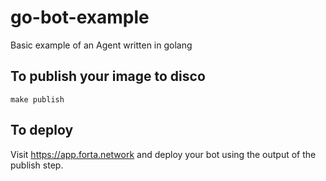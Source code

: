# go-bot-example

Basic example of an Agent written in golang


## To publish your image to disco
```
make publish
```

## To deploy

Visit https://app.forta.network and deploy your bot using the output of the publish step.
